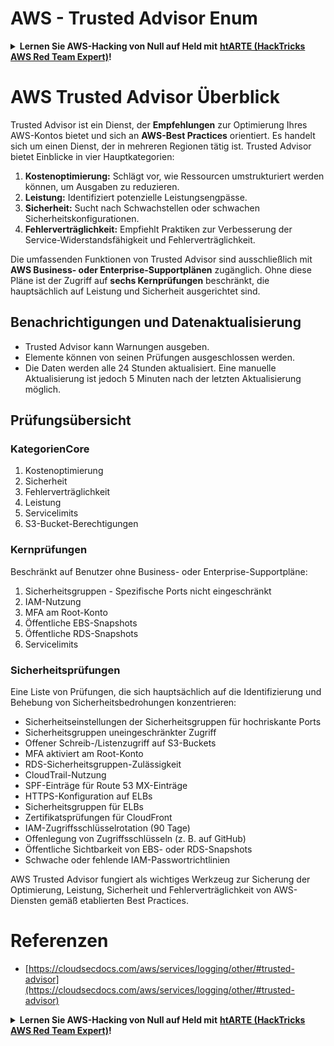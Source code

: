 # AWS - Trusted Advisor Enum

<details>

<summary><strong>Lernen Sie AWS-Hacking von Null auf Held mit</strong> <a href="https://training.hacktricks.xyz/courses/arte"><strong>htARTE (HackTricks AWS Red Team Expert)</strong></a><strong>!</strong></summary>

Andere Möglichkeiten, HackTricks zu unterstützen:

* Wenn Sie Ihr **Unternehmen in HackTricks beworben sehen möchten** oder **HackTricks als PDF herunterladen möchten**, überprüfen Sie die [**ABONNEMENTPLÄNE**](https://github.com/sponsors/carlospolop)!
* Holen Sie sich das [**offizielle PEASS & HackTricks-Merch**](https://peass.creator-spring.com)
* Entdecken Sie [**The PEASS Family**](https://opensea.io/collection/the-peass-family), unsere Sammlung exklusiver [**NFTs**](https://opensea.io/collection/the-peass-family)
* **Treten Sie der** 💬 [**Discord-Gruppe**](https://discord.gg/hRep4RUj7f) oder der [**Telegram-Gruppe**](https://t.me/peass) bei oder **folgen** Sie uns auf **Twitter** 🐦 [**@hacktricks_live**](https://twitter.com/hacktricks_live)**.**
* **Teilen Sie Ihre Hacking-Tricks, indem Sie PRs an die** [**HackTricks**](https://github.com/carlospolop/hacktricks) und [**HackTricks Cloud**](https://github.com/carlospolop/hacktricks-cloud) GitHub-Repositories einreichen.

</details>

# AWS Trusted Advisor Überblick

Trusted Advisor ist ein Dienst, der **Empfehlungen** zur Optimierung Ihres AWS-Kontos bietet und sich an **AWS-Best Practices** orientiert. Es handelt sich um einen Dienst, der in mehreren Regionen tätig ist. Trusted Advisor bietet Einblicke in vier Hauptkategorien:

1. **Kostenoptimierung:** Schlägt vor, wie Ressourcen umstrukturiert werden können, um Ausgaben zu reduzieren.
2. **Leistung:** Identifiziert potenzielle Leistungsengpässe.
3. **Sicherheit:** Sucht nach Schwachstellen oder schwachen Sicherheitskonfigurationen.
4. **Fehlerverträglichkeit:** Empfiehlt Praktiken zur Verbesserung der Service-Widerstandsfähigkeit und Fehlerverträglichkeit.

Die umfassenden Funktionen von Trusted Advisor sind ausschließlich mit **AWS Business- oder Enterprise-Supportplänen** zugänglich. Ohne diese Pläne ist der Zugriff auf **sechs Kernprüfungen** beschränkt, die hauptsächlich auf Leistung und Sicherheit ausgerichtet sind.

## Benachrichtigungen und Datenaktualisierung

- Trusted Advisor kann Warnungen ausgeben.
- Elemente können von seinen Prüfungen ausgeschlossen werden.
- Die Daten werden alle 24 Stunden aktualisiert. Eine manuelle Aktualisierung ist jedoch 5 Minuten nach der letzten Aktualisierung möglich.

## **Prüfungsübersicht**

### KategorienCore

1. Kostenoptimierung
2. Sicherheit
3. Fehlerverträglichkeit
4. Leistung
5. Servicelimits
6. S3-Bucket-Berechtigungen

### Kernprüfungen

Beschränkt auf Benutzer ohne Business- oder Enterprise-Supportpläne:

1. Sicherheitsgruppen - Spezifische Ports nicht eingeschränkt
2. IAM-Nutzung
3. MFA am Root-Konto
4. Öffentliche EBS-Snapshots
5. Öffentliche RDS-Snapshots
6. Servicelimits

### Sicherheitsprüfungen

Eine Liste von Prüfungen, die sich hauptsächlich auf die Identifizierung und Behebung von Sicherheitsbedrohungen konzentrieren:

- Sicherheitseinstellungen der Sicherheitsgruppen für hochriskante Ports
- Sicherheitsgruppen uneingeschränkter Zugriff
- Offener Schreib-/Listenzugriff auf S3-Buckets
- MFA aktiviert am Root-Konto
- RDS-Sicherheitsgruppen-Zulässigkeit
- CloudTrail-Nutzung
- SPF-Einträge für Route 53 MX-Einträge
- HTTPS-Konfiguration auf ELBs
- Sicherheitsgruppen für ELBs
- Zertifikatsprüfungen für CloudFront
- IAM-Zugriffsschlüsselrotation (90 Tage)
- Offenlegung von Zugriffsschlüsseln (z. B. auf GitHub)
- Öffentliche Sichtbarkeit von EBS- oder RDS-Snapshots
- Schwache oder fehlende IAM-Passwortrichtlinien

AWS Trusted Advisor fungiert als wichtiges Werkzeug zur Sicherung der Optimierung, Leistung, Sicherheit und Fehlerverträglichkeit von AWS-Diensten gemäß etablierten Best Practices.


# **Referenzen**

* [https://cloudsecdocs.com/aws/services/logging/other/#trusted-advisor](https://cloudsecdocs.com/aws/services/logging/other/#trusted-advisor)

<details>

<summary><strong>Lernen Sie AWS-Hacking von Null auf Held mit</strong> <a href="https://training.hacktricks.xyz/courses/arte"><strong>htARTE (HackTricks AWS Red Team Expert)</strong></a><strong>!</strong></summary>

Andere Möglichkeiten, HackTricks zu unterstützen:

* Wenn Sie Ihr **Unternehmen in HackTricks beworben sehen möchten** oder **HackTricks als PDF herunterladen möchten**, überprüfen Sie die [**ABONNEMENTPLÄNE**](https://github.com/sponsors/carlospolop)!
* Holen Sie sich das [**offizielle PEASS & HackTricks-Merch**](https://peass.creator-spring.com)
* Entdecken Sie [**The PEASS Family**](https://opensea.io/collection/the-peass-family), unsere Sammlung exklusiver [**NFTs**](https://opensea.io/collection/the-peass-family)
* **Treten Sie der** 💬 [**Discord-Gruppe**](https://discord.gg/hRep4RUj7f) oder der [**Telegram-Gruppe**](https://t.me/peass) bei oder **folgen** Sie uns auf **Twitter** 🐦 [**@hacktricks_live**](https://twitter.com/hacktricks_live)**.**
* **Teilen Sie Ihre Hacking-Tricks, indem Sie PRs an die** [**HackTricks**](https://github.com/carlospolop/hacktricks) und [**HackTricks Cloud**](https://github.com/carlospolop/hacktricks-cloud) GitHub-Repositories einreichen.

</details>
